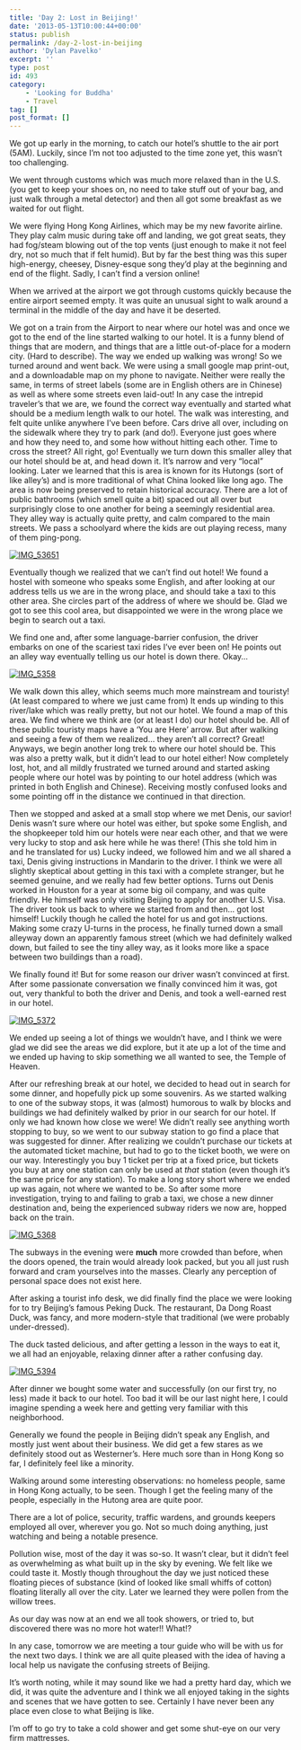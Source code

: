 ```yaml
---
title: 'Day 2: Lost in Beijing!'
date: '2013-05-13T10:00:44+00:00'
status: publish
permalink: /day-2-lost-in-beijing
author: 'Dylan Pavelko'
excerpt: ''
type: post
id: 493
category:
    - 'Looking for Buddha'
    - Travel
tag: []
post_format: []
---
```

We got up early in the morning, to catch our hotel’s shuttle to the air port (5AM). Luckily, since I’m not too adjusted to the time zone yet, this wasn’t too challenging.

We went through customs which was much more relaxed than in the U.S. (you get to keep your shoes on, no need to take stuff out of your bag, and just walk through a metal detector) and then all got some breakfast as we waited for out flight.

We were flying Hong Kong Airlines, which may be my new favorite airline. They play calm music during take off and landing, we got great seats, they had fog/steam blowing out of the top vents (just enough to make it not feel dry, not so much that if felt humid). But by far the best thing was this super high-energy, cheesey, Disney-esque song they’d play at the beginning and end of the flight. Sadly, I can’t find a version online!

When we arrived at the airport we got through customs quickly because the entire airport seemed empty. It was quite an unusual sight to walk around a terminal in the middle of the day and have it be deserted.

We got on a train from the Airport to near where our hotel was and once we got to the end of the line started walking to our hotel. It is a funny blend of things that are modern, and things that are a little out-of-place for a modern city. (Hard to describe). The way we ended up walking was wrong! So we turned around and went back. We were using a small google map print-out, and a downloadable map on my phone to navigate. Neither were really the same, in terms of street labels (some are in English others are in Chinese) as well as where some streets even laid-out! In any case the intrepid traveler’s that we are, we found the correct way eventually and started what should be a medium length walk to our hotel. The walk was interesting, and felt quite unlike anywhere I’ve been before. Cars drive all over, including on the sidewalk where they try to park (and do!). Everyone just goes where and how they need to, and some how without hitting each other. Time to cross the street? All right, go! Eventually we turn down this smaller alley that our hotel should be at, and head down it. It’s narrow and very “local” looking. Later we learned that this is area is known for its Hutongs (sort of like alley’s) and is more traditional of what China looked like long ago. The area is now being preserved to retain historical accuracy. There are a lot of public bathrooms (which smell quite a bit) spaced out all over but surprisingly close to one another for being a seemingly residential area. They alley way is actually quite pretty, and calm compared to the main streets. We pass a schoolyard where the kids are out playing recess, many of them ping-pong.

[![IMG_53651](https://i0.wp.com/www.dylanpavelko.com/blog/wp-content/uploads/2013/05/IMG_53651.jpg?resize=420%2C280)](https://i0.wp.com/www.dylanpavelko.com/blog/wp-content/uploads/2013/05/IMG_53651.jpg)

Eventually though we realized that we can’t find out hotel! We found a hostel with someone who speaks some English, and after looking at our address tells us we are in the wrong place, and should take a taxi to this other area. She circles part of the address of where we should be. Glad we got to see this cool area, but disappointed we were in the wrong place we begin to search out a taxi.

We find one and, after some language-barrier confusion, the driver embarks on one of the scariest taxi rides I’ve ever been on! He points out an alley way eventually telling us our hotel is down there. Okay…

[![IMG_5358](https://i1.wp.com/www.dylanpavelko.com/blog/wp-content/uploads/2013/05/IMG_5358.jpg?resize=420%2C230)](https://i1.wp.com/www.dylanpavelko.com/blog/wp-content/uploads/2013/05/IMG_5358.jpg)

We walk down this alley, which seems much more mainstream and touristy! (At least compared to where we just came from) It ends up winding to this river/lake which was really pretty, but not our hotel. We found a map of this area. We find where we think are (or at least I do) our hotel should be. All of these public touristy maps have a ‘You are Here’ arrow. But after walking and seeing a few of them we realized… they aren’t all correct? Great! Anyways, we begin another long trek to where our hotel should be. This was also a pretty walk, but it didn’t lead to our hotel either! Now completely lost, hot, and all mildly frustrated we turned around and started asking people where our hotel was by pointing to our hotel address (which was printed in both English and Chinese). Receiving mostly confused looks and some pointing off in the distance we continued in that direction.

Then we stopped and asked at a small stop where we met Denis, our savior! Denis wasn’t sure where our hotel was either, but spoke some English, and the shopkeeper told him our hotels were near each other, and that we were very lucky to stop and ask here while he was there! (This she told him in and he translated for us) Lucky indeed, we followed him and we all shared a taxi, Denis giving instructions in Mandarin to the driver. I think we were all slightly skeptical about getting in this taxi with a complete stranger, but he seemed genuine, and we really had few better options. Turns out Denis worked in Houston for a year at some big oil company, and was quite friendly. He himself was only visiting Beijing to apply for another U.S. Visa. The driver took us back to where we started from and then… got lost himself! Luckily though he called the hotel for us and got instructions. Making some crazy U-turns in the process, he finally turned down a small alleyway down an apparently famous street (which we had definitely walked down, but failed to see the tiny alley way, as it looks more like a space between two buildings than a road).

We finally found it! But for some reason our driver wasn’t convinced at first. After some passionate conversation we finally convinced him it was, got out, very thankful to both the driver and Denis, and took a well-earned rest in our hotel.

[![IMG_5372](https://i1.wp.com/www.dylanpavelko.com/blog/wp-content/uploads/2013/05/IMG_5372.jpg?resize=280%2C420)](https://i1.wp.com/www.dylanpavelko.com/blog/wp-content/uploads/2013/05/IMG_5372.jpg)

We ended up seeing a lot of things we wouldn’t have, and I think we were glad we did see the areas we did explore, but it ate up a lot of the time and we ended up having to skip something we all wanted to see, the Temple of Heaven.

After our refreshing break at our hotel, we decided to head out in search for some dinner, and hopefully pick up some souvenirs. As we started walking to one of the subway stops, it was (almost) humorous to walk by blocks and buildings we had definitely walked by prior in our search for our hotel. If only we had known how close we were! We didn’t really see anything worth stopping to buy, so we went to our subway station to go find a place that was suggested for dinner. After realizing we couldn’t purchase our tickets at the automated ticket machine, but had to go to the ticket booth, we were on our way. Interestingly you buy 1 ticket per trip at a fixed price, but tickets you buy at any one station can only be used at *that* station (even though it’s the same price for any station). To make a long story short where we ended up was again, not where we wanted to be. So after some more investigation, trying to and failing to grab a taxi, we chose a new dinner destination and, being the experienced subway riders we now are, hopped back on the train.

[![IMG_5368](https://i1.wp.com/www.dylanpavelko.com/blog/wp-content/uploads/2013/05/IMG_5368.jpg?resize=420%2C280)](https://i1.wp.com/www.dylanpavelko.com/blog/wp-content/uploads/2013/05/IMG_5368.jpg)

The subways in the evening were **much** more crowded than before, when the doors opened, the train would already look packed, but you all just rush forward and cram yourselves into the masses. Clearly any perception of personal space does not exist here.

After asking a tourist info desk, we did finally find the place we were looking for to try Beijing’s famous Peking Duck. The restaurant, Da Dong Roast Duck, was fancy, and more modern-style that traditional (we were probably under-dressed).

The duck tasted delicious, and after getting a lesson in the ways to eat it, we all had an enjoyable, relaxing dinner after a rather confusing day.

[![IMG_5394](https://i1.wp.com/www.dylanpavelko.com/blog/wp-content/uploads/2013/05/IMG_5394.jpg?resize=420%2C280)](https://i1.wp.com/www.dylanpavelko.com/blog/wp-content/uploads/2013/05/IMG_5394.jpg)

After dinner we bought some water and successfully (on our first try, no less) made it back to our hotel. Too bad it will be our last night here, I could imagine spending a week here and getting very familiar with this neighborhood.

Generally we found the people in Beijing didn’t speak any English, and mostly just went about their business. We did get a few stares as we definitely stood out as Westerner’s. Here much sore than in Hong Kong so far, I definitely feel like a minority.

Walking around some interesting observations: no homeless people, same in Hong Kong actually, to be seen. Though I get the feeling many of the people, especially in the Hutong area are quite poor.

There are a lot of police, security, traffic wardens, and grounds keepers employed all over, wherever you go. Not so much doing anything, just watching and being a notable presence.

Pollution wise, most of the day it was so-so. It wasn’t clear, but it didn’t feel as overwhelming as what built up in the sky by evening. We felt like we could taste it. Mostly though throughout the day we just noticed these floating pieces of substance (kind of looked like small whiffs of cotton) floating literally all over the city. Later we learned they were pollen from the willow trees.

As our day was now at an end we all took showers, or tried to, but discovered there was no more hot water!! What!?

In any case, tomorrow we are meeting a tour guide who will be with us for the next two days. I think we are all quite pleased with the idea of having a local help us navigate the confusing streets of Beijing.

It’s worth noting, while it may sound like we had a pretty hard day, which we did, it was quite the adventure and I think we all enjoyed taking in the sights and scenes that we have gotten to see. Certainly I have never been any place even close to what Beijing is like.

I’m off to go try to take a cold shower and get some shut-eye on our very firm mattresses.